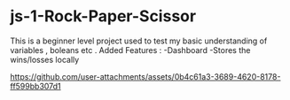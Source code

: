 # js-1-Rock-Paper-Scissor
This is a beginner level project used to test my basic understanding of variables , boleans etc  . 
Added Features : 
-Dashboard 
-Stores the wins/losses locally 


https://github.com/user-attachments/assets/0b4c61a3-3689-4620-8178-ff599bb307d1

